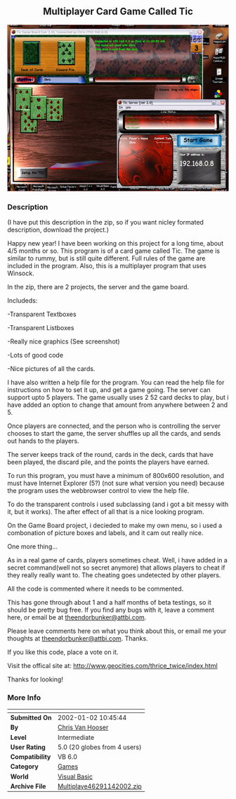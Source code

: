﻿<div align="center">

## Multiplayer Card Game Called Tic

<img src="PIC2002141532431893.jpg">
</div>

### Description

(I have put this description in the zip, so if you want nicley formated description, download the project.)

Happy new year! I have been working on this project for a long time, about 4/5 months or so. This program is of a card game called Tic. The game is similar to rummy, but is still quite different. Full rules of the game are included in the program. Also, this is a multiplayer program that uses Winsock.

In the zip, there are 2 projects, the server and the game board.

Includeds:

-Transparent Textboxes

-Transparent Listboxes

-Really nice graphics (See screenshot)

-Lots of good code

-Nice pictures of all the cards.

I have also written a help file for the program. You can read the help file for instructions on how to set it up, and get a game going. The server can support upto 5 players. The game usually uses 2 52 card decks to play, but i have added an option to change that amount from anywhere between 2 and 5.

Once players are connected, and the person who is controlling the server chooses to start the game, the server shuffles up all the cards, and sends out hands to the players.

The server keeps track of the round, cards in the deck, cards that have been played, the discard pile, and the points the players have earned.

To run this program, you must have a minimum of 800x600 resolution, and must have Internet Explorer (5?) (not sure what version you need) because the program uses the webbrowser control to view the help file.

To do the transparent controls i used subclassing (and i got a bit messy with it, but it works). The after effect of all that is a nice looking program.

On the Game Board project, i decieded to make my own menu, so i used a combonation of picture boxes and labels, and it cam out really nice.

One more thing...

As in a real game of cards, players sometimes cheat. Well, i have added in a secret command(well not so secret anymore) that allows players to cheat if they really really want to. The cheating goes undetected by other players.

All the code is commented where it needs to be commented.

This has gone through about 1 and a half months of beta testings, so it should be pretty bug free. If you find any bugs with it, leave a comment here, or email be at theendorbunker@attbi.com.

Please leave comments here on what you think about this, or email me your thoughts at theendorbunker@attbi.com. Thanks.

If you like this code, place a vote on it.

Visit the offical site at: http://www.geocities.com/thrice_twice/index.html

Thanks for looking!
 
### More Info
 


<span>             |<span>
---                |---
**Submitted On**   |2002-01-02 10:45:44
**By**             |[Chris Van Hooser](https://github.com/Planet-Source-Code/PSCIndex/blob/master/ByAuthor/chris-van-hooser.md)
**Level**          |Intermediate
**User Rating**    |5.0 (20 globes from 4 users)
**Compatibility**  |VB 6\.0
**Category**       |[Games](https://github.com/Planet-Source-Code/PSCIndex/blob/master/ByCategory/games__1-38.md)
**World**          |[Visual Basic](https://github.com/Planet-Source-Code/PSCIndex/blob/master/ByWorld/visual-basic.md)
**Archive File**   |[Multiplaye46291142002\.zip](https://github.com/Planet-Source-Code/chris-van-hooser-multiplayer-card-game-called-tic__1-30396/archive/master.zip)








